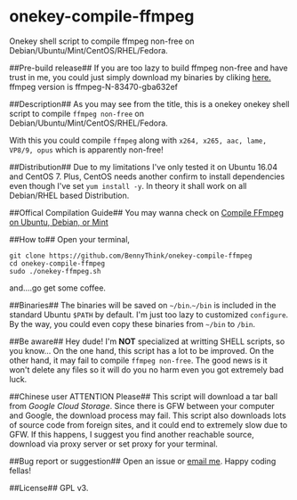 # onekey-compile-ffmpeg
Onekey shell script to compile ffmpeg non-free on Debian/Ubuntu/Mint/CentOS/RHEL/Fedora.

##Pre-build release##
If you are too lazy to build ffmpeg non-free  and have trust in me, you could just simply download my binaries by cliking [here.](http://bennydownload.file.alimmdn.com/ffmpeg-N-83470-gba632ef.tar.bz2?t=1486805078669)
ffmpeg version is ffmpeg-N-83470-gba632ef

##Description##
As you may see from the title, this is a onekey onekey shell script to compile `ffmpeg non-free` on Debian/Ubuntu/Mint/CentOS/RHEL/Fedora.

With this you could compile `ffmpeg` along with `x264, x265, aac, lame, VP8/9, opus` which is apparently non-free!

##Distribution##
Due to my limitations I've only tested it on Ubuntu 16.04 and CentOS 7.
Plus, CentOS needs another confirm to install dependencies even though I've set `yum install -y`.
In theory it shall work on all Debian/RHEL based Distribution.

##Offical Compilation Guide##
You may wanna check on [Compile FFmpeg on Ubuntu, Debian, or Mint](https://trac.ffmpeg.org/wiki/CompilationGuide/Ubuntu)

##How to##
Open your terminal,
```
git clone https://github.com/BennyThink/onekey-compile-ffmpeg
cd onekey-compile-ffmpeg
sudo ./onekey-ffmpeg.sh
```
and....go get some coffee.

##Binaries##
The binaries will be saved on `~/bin`.`~/bin` is included in the standard Ubuntu `$PATH` by default.
I'm just too lazy to customized `configure`.
By the way, you could even copy these binaries from `~/bin` to `/bin`.

##Be aware##
Hey dude! I'm **NOT** specialized at writting SHELL scripts, so you know...
On the one hand, this script has a lot to be improved.
On the other hand, it may fail to compile `ffmpeg non-free`.
The good news is it won't delete any files so it will do you no harm even you got extremely bad luck.

##Chinese user ATTENTION Please##
This script will download a tar ball from *Google Cloud Storage*. Since there is GFW between your computer and Google, the download process may fail.
This script also downloads lots of source code from foreign sites, and it could end to extremely slow due to GFW.
If this happens, I suggest you find another reachable source, download via proxy server or set proxy for your terminal.

##Bug report or suggestion##
Open an issue or [email me](mailto:benny.think@gmail.com).
Happy coding fellas!

##License##
GPL v3.